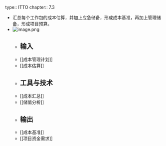 type:: ITTO
chapter:: 7.3

- 汇总每个工作包的成本估算，并加上应急储备，形成成本基准，再加上管理储备，形成项目预算。
- ![image.png](../assets/image_1747794027355_0.png)
	- ## 输入
	- [[成本管理计划]]
	- [[成本估算]]
	- ## 工具与技术
	- [[成本汇总]]
	- [[储值分析]]
	- ## 输出
	- [[成本基准]]
	- [[项目资金需求]]